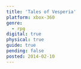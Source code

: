 ```yaml
---
title: 'Tales of Vesperia'
platform: xbox-360
genre:
  - rpg
digital: true
physical: true
guide: true
pending: false
posted: 2014-02-10
---
```

